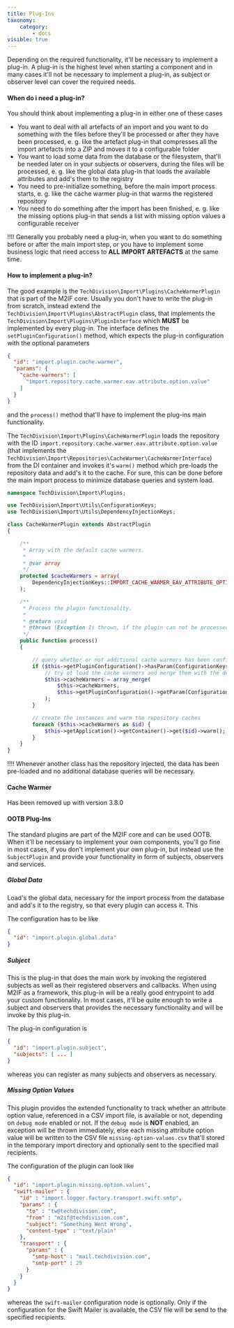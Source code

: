 ```yaml
---
title: Plug-Ins
taxonomy:
    category:
        - docs
visible: true
---
```


Depending on the required functionality, it'll be necessary to implement a plug-in. A plug-in is the highest level when starting a component and in many cases it'll not be necessary to implement a plug-in, as subject or observer level can cover the required needs.

#### When do i need a plug-in?

You should think about implementing a plug-in in either one of these cases

* You want to deal with all artefacts of an import and you want to do something with the files before they'll be processed or after they have been processed, e. g. like the artefact plug-in that compresses all the import artefacts into a ZIP and moves it to a configurable folder 
* You want to load some data from the database or the filesystem, that'll be needed later on in your subjects or observers, during the files will be processed, e. g. like the global data plug-in that loads the available attributes and add's them to the registry
* You need to pre-initialize something, before the main import process starts, e. g. like the cache warmer plug-in that warms the registered repository
* You need to do something after the import has been finished, e. g. like the missing options plug-in that sends a list with missing option values a configurable receiver

!!!! Generally you probably need a plug-in, when you want to do something before or after the main import step, or you have to implement some business logic that need access to **ALL IMPORT ARTEFACTS** at the same time.

#### How to implement a plug-in?

The good example is the `TechDivision\Import\Plugins\CacheWarmerPlugin` that is part of the M2IF core. Usually you don't have to write the plug-in from scratch, instead extend the `TechDivision\Import\Plugins\AbstractPlugin` class, that implements the `TechDivision\Import\Plugins\PluginInterface` which **MUST** be implemented by every plug-in. The interface defines the `setPluginConfiguration()` method, which expects the plug-in configuration with the optional parameters

```json
{
  "id": "import.plugin.cache.warmer",
  "params": {
  	"cache-warmers": [
      "import.repository.cache.warmer.eav.attribute.option.value"
    ] 
  }
}
```

and the `process()` method that'll have to implement the plug-ins main functionality.

The `TechDivision\Import\Plugins\CacheWarmerPlugin` loads the repository with the ID `import.repository.cache.warmer.eav.attribute.option.value` (that implements the `TechDivision\Import\Repositories\CacheWarmer\CacheWarmerInterface`) from the DI container and invokes it's `warm()` method which pre-loads the repository data and add's it to the cache. For sure, this can be done before the main import process to minimize database queries and system load. 

```php
namespace TechDivision\Import\Plugins;

use TechDivision\Import\Utils\ConfigurationKeys;
use TechDivision\Import\Utils\DependencyInjectionKeys;

class CacheWarmerPlugin extends AbstractPlugin
{

    /**
     * Array with the default cache warmers.
     *
     * @var array
     */
    protected $cacheWarmers = array(
        DependencyInjectionKeys::IMPORT_CACHE_WARMER_EAV_ATTRIBUTE_OPTION_VALUE_REPOSITORY
    );

    /**
     * Process the plugin functionality.
     *
     * @return void
     * @throws \Exception Is thrown, if the plugin can not be processed
     */
    public function process()
    {

        // query whether or not additional cache warmers has been configured
        if ($this->getPluginConfiguration()->hasParam(ConfigurationKeys::CACHE_WARMERS)) {
            // try ot load the cache warmers and merge them with the default ones
            $this->cacheWarmers = array_merge(
                $this->cacheWarmers,
                $this->getPluginConfiguration()->getParam(ConfigurationKeys::CACHE_WARMERS)
            );
        }

        // create the instances and warm the repository caches
        foreach ($this->cacheWarmers as $id) {
            $this->getApplication()->getContainer()->get($id)->warm();
        }
    }
}
```
!!!! Whenever another class has the repository injected, the data has been pre-loaded and no additional database queries will be necessary.

#### Cache Warmer

Has been removed up with version 3.8.0

#### OOTB Plug-Ins

The standard plugins are part of the M2IF core and can be used OOTB. When it'll be necessary to implement your own components, you'll go fine in most cases, if you don't implement your own plug-in, but instead use the `SubjectPlugin` and provide your functionality in form of subjects, observers and services.

##### Global Data

Load's the global data, necessary for the import process from the database and add's it to the registry, so that every plugin can access it. This 

The configuration has to be like

```json
{
  "id": "import.plugin.global.data"
}
```

##### Subject

This is the plug-in that does the main work by invoking the registered subjects as well as their registered observers and callbacks. When using M2IF as a framework, this plug-in will be a really good entrypoint to add your custom functionality. In most cases, it'll be quite enough to write a subject and observers that provides the necessary functionality and will be invoke by this plug-in. 

The plug-in configuration is

```json
{
  "id": "import.plugin.subject",
  "subjects": [ ... ]
}
```

whereas you can register as many subjects and observers as necessary.

##### Missing Option Values

This plugin provides the extended functionality to track whether an attribute option value, referenced in a CSV import file, is available or not, depending on `debug mode` enabled or not. If the `debug mode` is **NOT** enabled, an exception will be thrown immediately, else each missing attribute option value will be written to the CSV file `missing-option-values.csv` that'll stored in the temporary import directory and optionally sent to the specified mail recipients.

The configuration of the plugin can look like

```json
{
  "id": "import.plugin.missing.option.values",
  "swift-mailer" : {
    "id" : "import.logger.factory.transport.swift.smtp",
    "params" : {
      "to" : "tw@techdivision.com",
      "from" : "m2if@techdivision.com",
      "subject": "Something Went Wrong",
      "content-type" : "text/plain"
    },
    "transport" : {
      "params" : {
        "smtp-host" : "mail.techdivision.com",
        "smtp-port" : 25
      }
    }
  }
}
```

whereas the `swift-mailer` configuration node is optionally. Only if the configuration for the Swift Mailer is available, the CSV file will be send to the specified recipients.
